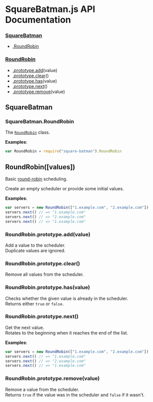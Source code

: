 SquareBatman.js API Documentation
=================================
### [SquareBatman](#SquareBatman)
- [.RoundRobin](#SquareBatman.RoundRobin)

### [RoundRobin](#RoundRobin)
- [.prototype.add](#RoundRobin.prototype.add)(value)
- [.prototype.clear](#RoundRobin.prototype.clear)()
- [.prototype.has](#RoundRobin.prototype.has)(value)
- [.prototype.next](#RoundRobin.prototype.next)()
- [.prototype.remove](#RoundRobin.prototype.remove)(value)


SquareBatman <a name="SquareBatman"></a>
------------


### SquareBatman.RoundRobin <a name="SquareBatman.RoundRobin"></a>
The [`RoundRobin`](#RoundRobin) class.

**Examples**:
```javascript
var RoundRobin = require("square-batman").RoundRobin
```


RoundRobin([values]) <a name="RoundRobin"></a>
--------------------
Basic [round-robin](https://en.wikipedia.org/wiki/Round-robin_scheduling)
scheduling.

Create an empty scheduler or provide some initial values.

**Examples**:
```javascript
var servers = new RoundRobin(["1.example.com", "2.example.com"])
servers.next() // => "1.example.com"
servers.next() // => "2.example.com"
servers.next() // => "1.example.com"
```

### RoundRobin.prototype.add(value) <a name="RoundRobin.prototype.add"></a>
Add a value to the scheduler.  
Duplicate values are ignored.

### RoundRobin.prototype.clear() <a name="RoundRobin.prototype.clear"></a>
Remove all values from the scheduler.

### RoundRobin.prototype.has(value) <a name="RoundRobin.prototype.has"></a>
Checks whether the given value is already in the scheduler.  
Returns either `true` or `false`.

### RoundRobin.prototype.next() <a name="RoundRobin.prototype.next"></a>
Get the next value.  
Rotates to the beginning when it reaches the end of the list.

**Examples**:
```javascript
var servers = new RoundRobin(["1.example.com", "2.example.com"])
servers.next() // => "1.example.com"
servers.next() // => "2.example.com"
servers.next() // => "1.example.com"
```

### RoundRobin.prototype.remove(value) <a name="RoundRobin.prototype.remove"></a>
Remove a value from the scheduler.  
Returns `true` if the value was in the scheduler and `false` if it wasn't.
